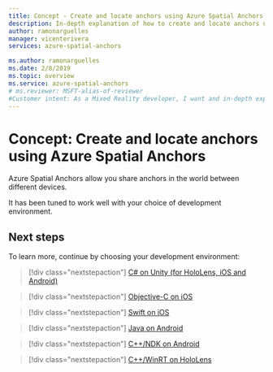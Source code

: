 ```yaml
---
title: Concept - Create and locate anchors using Azure Spatial Anchors | Microsoft Docs
description: In-depth explanation of how to create and locate anchors using Azure Spatial Anchors.
author: ramonarguelles
manager: vicenterivera
services: azure-spatial-anchors

ms.author: ramonarguelles
ms.date: 2/8/2019
ms.topic: overview
ms.service: azure-spatial-anchors
# ms.reviewer: MSFT-alias-of-reviewer
#Customer intent: As a Mixed Reality developer, I want and in-depth explanation of how to create and locate anchors using Azure Spatial Anchors.
---
```

# Concept: Create and locate anchors using Azure Spatial Anchors

Azure Spatial Anchors allow you share anchors in the world between different devices.

It has been tuned to work well with your choice of development environment.

## Next steps
To learn more, continue by choosing your development environment:

> [!div class="nextstepaction"]
> [C# on Unity (for HoloLens, iOS and Android)](create-locate-anchors-unity.md)

> [!div class="nextstepaction"]
> [Objective-C on iOS](create-locate-anchors-objc.md)

> [!div class="nextstepaction"]
> [Swift on iOS](create-locate-anchors-swift.md)

> [!div class="nextstepaction"]
> [Java on Android](create-locate-anchors-java.md)

> [!div class="nextstepaction"]
> [C++/NDK on Android](create-locate-anchors-cpp-ndk.md)

> [!div class="nextstepaction"]
> [C++/WinRT on HoloLens](create-locate-anchors-cpp-winrt.md)
